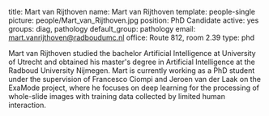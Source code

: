 title: Mart van Rijthoven
name: Mart van Rijthoven
template: people-single
picture: people/Mart_van_Rijthoven.jpg
position: PhD Candidate
active: yes
groups: diag, pathology
default_group: pathology
email: mart.vanrijthoven@radboudumc.nl
office: Route 812, room 2.39
type: phd

Mart van Rijthoven studied the bachelor Artificial Intelligence at University of Utrecht and obtained his master's degree in Artificial Intelligence at the Radboud University Nijmegen. Mart is currently working as a PhD student under the supervision of Francesco Ciompi and Jeroen van der Laak on the ExaMode project, where he focuses on deep learning for the processing of whole-slide images with training data collected by limited human interaction.
